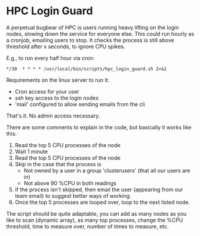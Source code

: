 HPC Login Guard
====
A perpetual bugbear of HPC is users running heavy lifting on the login nodes, slowing down the service for everyone else. 
This could run hourly as a cronjob, emailing users to stop. It checks the process is still above threshold after x seconds, to ignore CPU spikes. 

E.g., to run every half hour via cron:

```*/30  * * * * /usr/local/bin/scripts/hpc_login_guard.sh 2>&1```

Requirements on the linux server to run it:
* Cron access for your user
* ssh key access to the login nodes
* 'mail' configured to allow sending emails from the cli
  
That's it. No admin access necessary.

There are some comments to explain in the code, but basically it works like this:
1) Read the top 5 CPU processes of the node
2) Wait 1 minute
3) Read the top 5 CPU processes of the node
4) Skip in the case that the process is 
    * Not owned by a user in a group 'clusterusers' (that all our users are in)
    * Not above 90 %CPU in both readings
5) If the process isn't skipped, then email the user (appearing from our team email) to suggest better ways of working.
6) Once the top 5 processes are looped over, loop to the next listed node.

The script should be quite adaptable, you can add as many nodes as you like to scan (dynamic array), as many top processes, change the %CPU threshold, time to measure over, number of times to measure, etc.
